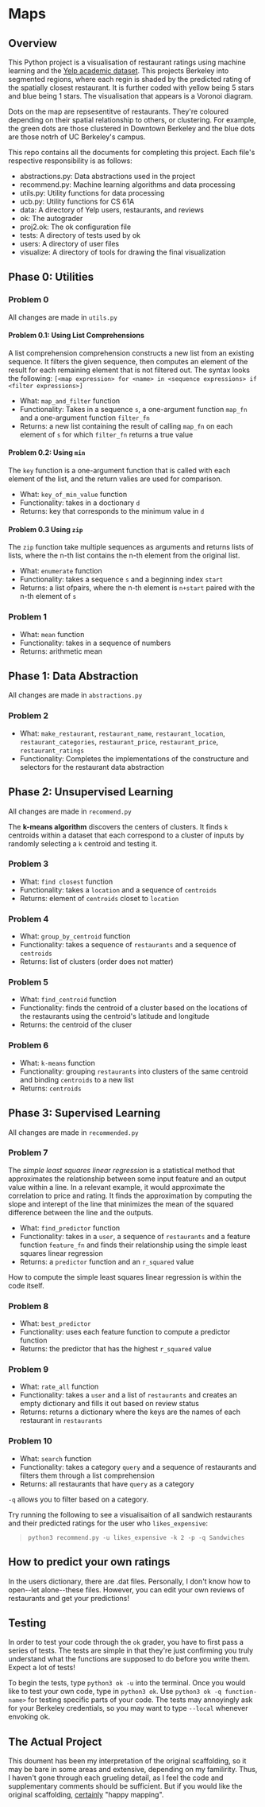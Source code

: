 # Maps

## Overview
This Python project is a visualisation of restaurant ratings using machine learning and the [Yelp academic dataset](https://www.yelp.com/academic_dataset). This projects Berkeley into segmented regions, where each regin is shaded by the predicted rating of the spatially closest restaurant. It is further coded with yellow being 5 stars and blue being 1 stars. The visualisation that appears is a Voronoi diagram.

Dots on the map are repsesentitve of restaurants. They're coloured depending on their spatial relationship to others, or clustering. For example, the green dots are those clustered in Downtown Berkeley and the blue dots are those notrh of UC Berkeley's campus.

This repo contains all the documents for completing this project. Each file's respective responsibility is as follows:
   * abstractions.py: Data abstractions used in the project
   * recommend.py: Machine learning algorithms and data processing
   * utils.py: Utility functions for data processing
   * ucb.py: Utility functions for CS 61A
   * data: A directory of Yelp users, restaurants, and reviews
   * ok: The autograder
   * proj2.ok: The ok configuration file
   * tests: A directory of tests used by ok
   * users: A directory of user files
   * visualize: A directory of tools for drawing the final visualization

## Phase 0: Utilities
### Problem 0
All changes are made in `utils.py`
#### Problem 0.1: Using List Comprehensions
A list comprehension comprehension constructs a new list from an existing sequence. It filters the given sequence, then computes an element of the result for each remaining element that is not filtered out. The syntax looks the following:
`[<map expression> for <name> in <sequence expressions> if <filter expressions>]`

* What: `map_and_filter` function 
* Functionality: Takes in a sequence `s`, a one-argument function `map_fn` and a one-argument function `filter_fn`
* Returns: a new list containing the result of calling `map_fn` on each element of `s` for which `filter_fn` returns a true value

#### Problem 0.2: Using `min`
The `key` function is a one-argument function that is called with each element of the list, and the return valies are used for comparison.

* What: `key_of_min_value` function
* Functionality: takes in a doctionary `d`
* Returns: key that corresponds to the minimum value in `d`

#### Problem 0.3 Using `zip`
The `zip` function take multiple sequences as arguments and returns lists of lists, where the n-th list contains the n-th element from the original list. 

* What: `enumerate` function
* Functionality: takes a sequence `s` and a beginning index `start`
* Returns: a list ofpairs, where the n-th element is `n+start` paired with the n-th element of `s`

### Problem 1
* What: `mean` function
* Functionality: takes in a sequence of numbers
* Returns: arithmetic mean

## Phase 1: Data Abstraction
All changes are made in `abstractions.py`
### Problem 2
* What: `make_restaurant`, `restaurant_name`, `restaurant_location`, `restaurant_categories`, `restaurant_price`, `restaurant_price`, `restaurant_ratings`
* Functionality: Completes the implementations of the constructure and selectors for the restaurant data abstraction

## Phase 2: Unsupervised Learning
All changes are made in `recommend.py`

The **k-means algorithm** discovers the centers of clusters. It finds `k` centroids within a dataset that each correspond to a cluster of inputs by randomly selecting a `k` centroid and testing it.

### Problem 3
* What: `find closest` function
* Functionality: takes a `location` and a sequence of `centroids`
* Returns: element of `centroids` closet to `location`

### Problem 4
* What: `group_by_centroid` function
* Functionality: takes a sequence of `restaurants` and a sequence of `centroids`
* Returns: list of clusters (order does not matter)

### Problem 5
* What: `find_centroid` function
* Functionality: finds the centroid of a cluster based on the locations of the restaurants using the centroid's latitude and longitude
* Returns: the centroid of the cluser

### Problem 6
* What: `k-means` function
* Functionality: grouping `restaurants` into clusters of the same centroid and binding `centroids` to a new list
* Returns: `centroids`

## Phase 3: Supervised Learning
All changes are made in `recommended.py`
### Problem 7
The *simple least squares linear regression* is a statistical method that approximates the relationship between some input feature and an output value within a line. In a relevant example, it would approximate the correlation to price and rating. It finds the approximation by computing the slope and interept of the line that minimizes the mean of the squared difference between the line and the outputs.

* What: `find_predictor` function
* Functionality: takes in a `user`, a sequence of `restaurants` and a feature function `feature_fn` and finds their relationship using the simple least squares linear regression
* Returns: a `predictor` function and an `r_squared` value

How to compute the simple least squares linear regression is within the code itself.

### Problem 8
* What: `best_predictor`
* Functionality: uses each feature function to compute a predictor function
* Returns: the predictor that has the highest `r_squared` value

### Problem 9
* What: `rate_all` function
* Functionality: takes a `user` and a list of `restaurants` and creates an empty dictionary and fills it out based on review status
* Returns: returns a dictionary where the keys are the names of each restaurant in `restaurants`

### Problem 10
* What: `search` function
* Functionality: takes a category `query` and a sequence of restaurants and filters them through a list comprehension
* Returns: all restaurants that have `query` as a category

`-q` allows you to filter based on a category.

Try running the following to see a visualisaition of all sandwich restaurants and their predicted ratings for the user who `likes_expensive`:
> `python3 recommend.py -u likes_expensive -k 2 -p -q Sandwiches`

## How to predict your own ratings
In the users dictionary, there are .dat files. Personally, I don't know how to open--let alone--these files. However, you can edit your own reviews of restaurants and get your predictions!

## Testing
In order to test your code through the `ok` grader, you have to first pass a series of tests. The tests are simple in that they're just confirming you truly understand what the functions are supposed to do before you write them. Expect a lot of tests!

To begin the tests, type `python3 ok -u` into the terminal. Once you would like to test your own code, type in `python3 ok`. Use `python3 ok -q function-name>` for testing specific parts of your code. The tests may annoyingly ask for your Berkeley credentials, so you may want to type `--local` whenever envoking ok.

## The Actual Project
This doument has been my interpretation of the original scaffolding, so it may be bare in some areas and extensive, depending on my familirity. Thus, I haven't gone through each grueling detail, as I feel the code and supplementary comments should be sufficient. But if you would like the original scaffolding, [certainly](https://cs61a.org/proj/maps/) "happy mapping".
